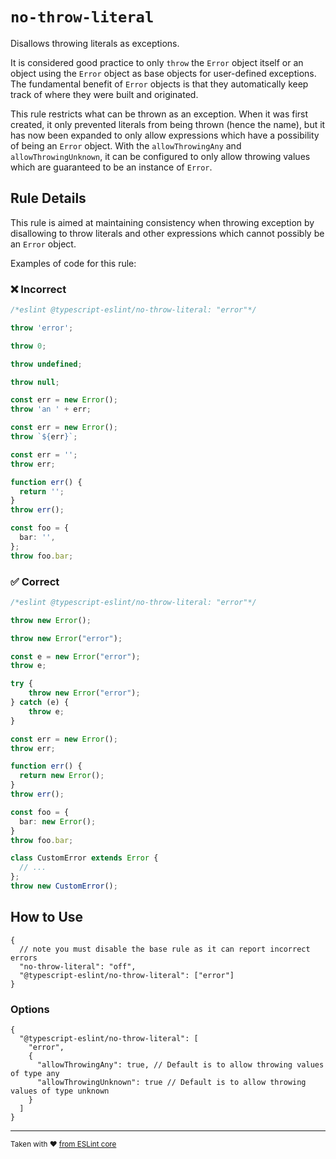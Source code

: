 # `no-throw-literal`

Disallows throwing literals as exceptions.

It is considered good practice to only `throw` the `Error` object itself or an object using the `Error` object as base objects for user-defined exceptions.
The fundamental benefit of `Error` objects is that they automatically keep track of where they were built and originated.

This rule restricts what can be thrown as an exception. When it was first created, it only prevented literals from being thrown (hence the name), but it has now been expanded to only allow expressions which have a possibility of being an `Error` object. With the `allowThrowingAny` and `allowThrowingUnknown`, it can be configured to only allow throwing values which are guaranteed to be an instance of `Error`.

## Rule Details

This rule is aimed at maintaining consistency when throwing exception by disallowing to throw literals and other expressions which cannot possibly be an `Error` object.

Examples of code for this rule:

<!--tabs-->

### ❌ Incorrect

```ts
/*eslint @typescript-eslint/no-throw-literal: "error"*/

throw 'error';

throw 0;

throw undefined;

throw null;

const err = new Error();
throw 'an ' + err;

const err = new Error();
throw `${err}`;

const err = '';
throw err;

function err() {
  return '';
}
throw err();

const foo = {
  bar: '',
};
throw foo.bar;
```

### ✅ Correct

```ts
/*eslint @typescript-eslint/no-throw-literal: "error"*/

throw new Error();

throw new Error("error");

const e = new Error("error");
throw e;

try {
    throw new Error("error");
} catch (e) {
    throw e;
}

const err = new Error();
throw err;

function err() {
  return new Error();
}
throw err();

const foo = {
  bar: new Error();
}
throw foo.bar;

class CustomError extends Error {
  // ...
};
throw new CustomError();
```

## How to Use

```jsonc
{
  // note you must disable the base rule as it can report incorrect errors
  "no-throw-literal": "off",
  "@typescript-eslint/no-throw-literal": ["error"]
}
```

### Options

```jsonc
{
  "@typescript-eslint/no-throw-literal": [
    "error",
    {
      "allowThrowingAny": true, // Default is to allow throwing values of type any
      "allowThrowingUnknown": true // Default is to allow throwing values of type unknown
    }
  ]
}
```

---

<sup>

Taken with ❤️ [from ESLint core](https://github.com/eslint/eslint/blob/main/docs/rules/no-throw-literal.md)

</sup>
